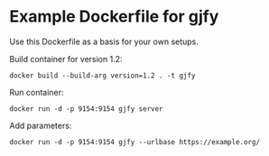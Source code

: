 Example Dockerfile for gjfy
===========================

Use this Dockerfile as a basis for your own setups.

Build container for version 1.2:

    docker build --build-arg version=1.2 . -t gjfy

Run container:

    docker run -d -p 9154:9154 gjfy server

Add parameters:

    docker run -d -p 9154:9154 gjfy --urlbase https://example.org/
